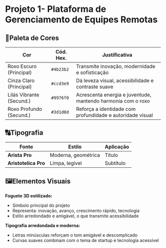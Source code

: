 # **Projeto 1- Plataforma de Gerenciamento de Equipes Remotas**

## 🎨**Paleta de Cores**
| Cor                     | Cód. Hex. | Justificativa                                              |
|-------------------------|-----------|-------------------------------------------------------------|
| Roxo Escuro (Principal) | `#4b23b2` | Transmite inovação, modernidade e sofisticação              |
| Cinza Claro (Principal) | `#ccd3e9` | Dá leveza visual, acessibilidade e contraste suave          |
| Lilás Vibrante (Secund.)| `#9976f0` | Acrescenta energia e juventude, mantendo harmonia com o roxo|
| Roxo Profundo (Secund.) | `#3d1d8d` | Reforça a identidade com profundidade e autoridade visual   |

## 🔠**Tipografia**

| Fonte                  | Estilo              | Aplicação  |
|------------------------|---------------------|------------|
| **Arista Pro**         | Moderna, geométrica | Título     |
| **Aristotelica Pro**   | Limpa, legível      | Subtítulo  |

## 🖼️**Elementos Visuais**

**Foguete 3D estilizado:**
- Símbolo principal do projeto
- Representa: inovação, avanço, crescimento rápido, tecnologia
- Estilo arredondado e amigável, o que transmite acessibilidade

**Tipografia arredondada e moderna:**
- Letras minúsculas reforçam o tom amigável e descomplicado
- Curvas suaves combinam com o tema de startup e tecnologia acessível

